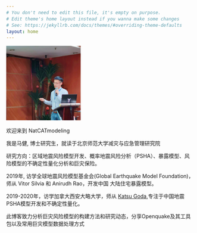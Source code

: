 ```yaml
---
# You don't need to edit this file, it's empty on purpose.
# Edit theme's home layout instead if you wanna make some changes
# See: https://jekyllrb.com/docs/themes/#overriding-theme-defaults
layout: home
---
```


<div class="divider">
    <div class="left">
        <img id="profilepic" width="200" height="200" src="assets/profile.jpg" alt="Profile">
    </div>
    <div class="right">
        <p>欢迎来到 NatCATmodeling </p>
        <p>我是马健, 博士研究生，就读于北京师范大学减灾与应急管理研究院</p>
        <p>
           研究方向：区域地震风险模型开发、概率地震风险分析（PSHA）、暴露模型、风险模型的不确定性量化分析和巨灾保险。
        </p>
        <p>
           2019年, 访学全球地震风险模型基金会(Global Earthquake Model Foundation)，师从 Vitor Silvia 和 Anirudh Rao，开发中国
           大陆住宅暴露模型。
       </p>
        <p>
           2019-2020年，访学加拿大西安大略大学，师从 <a 
           href= "https://www.researchgate.net/profile/Katsuichiro_Goda/">Katsu Goda</a>,专注于中国地震PSHA模型开发和不确定性量化。
        </p>
        <p>此博客致力分析巨灾风险模型的构建方法和研究动态，分享Openquake及其工具包以及常用巨灾模型数据处理方式</p>
    </div>
</div>
